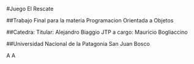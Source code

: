 #Juego El Rescate

##Trabajo Final para la materia Programacion Orientada a Objetos

##Catedra:
	Titular: Alejandro Biaggio
	JTP a cargo: Mauricio Bogliaccino
 
##Universidad Nacional de la Patagonia San Juan Bosco






























A
A

